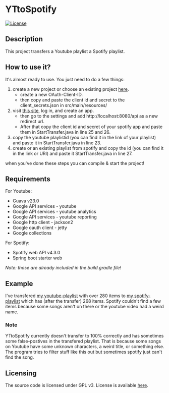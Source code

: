 # YTtoSpotify
[![License](https://img.shields.io/badge/License%20-GPLv3-blue.svg?style=flat)](https://github.com/Mitjaaa/YTtoSpotify/blob/master/LICENSE)


## Description
This project transfers a Youtube playlist a Spotify playlist.

## How to use it?
It's almost ready to use. You just need to do a few things:
1. create a new project or choose an existing project [here](https://console.developers.google.com/project/_/apiui/credential).
    * create a new OAuth-Client-ID.
    * then copy and paste the client id and secret to the client_secrets.json in src/main/resources/
2. visit [this site](https://developer.spotify.com/dashboard/applications), log in, and create an app.
    * then go to the settings and add http://localhost:8080/api as a new redirect url.
    * After that copy the client id and secret of your spotify app and paste them in StartTransfer.java in line 25 and 26.
3. copy the youtube playlistid (you can find it in the link of your playlist) and paste it in StartTransfer.java in line 23.
4. create or an existing playlist from spotify and copy the id (you can find it in the link or URI) and paste it StartTransfer.java in line 27.

when you've done these steps you can compile & start the project!

## Requirements
For Youtube:
* Guava v23.0
* Google API services - youtube
* Google API services - youtube analytics
* Google API services - youtube reporting
* Google http client  - jackson2
* Google oauth client - jetty
* Google collections

For Spotify:
* Spotify web API v4.3.0
* Spring boot starter web

*Note: those are already included in the build.gradle file!*

## Example
I've transfered [my youtube-playlist](https://www.youtube.com/playlist?list=PLaJMPdUYqLLws7HlLN9SgELyv0xkm-NMa) with over 280 items to [my spotify-playlist](https://open.spotify.com/playlist/0ihLi9e9oDKTjmgEb6mHfL?si=RDhiNiwlTLmajgZkJD_gOw) which has (after the transfer) 268 items. Spotify couldn't find a few items because some songs aren't on there or the youtube video had a weird name.

### Note
YTtoSpotify currently doesn't transfer to 100% correctly and has sometimes some false-postives in the transfered playlist. That is because some songs on Youtube have some unknown characters, a weird title, or something else. The program tries to filter stuff like this out but sometimes spotify just can't find the song. 


## Licensing
The source code is licensed under GPL v3. License is available [here](https://github.com/Mitjaaa/YTtoSpotify/blob/master/LICENSE).


